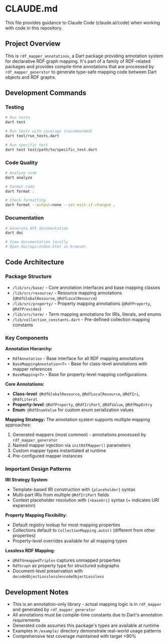 # CLAUDE.md

This file provides guidance to Claude Code (claude.ai/code) when working with code in this repository.

## Project Overview

This is `rdf_mapper_annotations`, a Dart package providing annotation system for declarative RDF graph mapping. It's part of a family of RDF-related packages and provides compile-time annotations that are processed by `rdf_mapper_generator` to generate type-safe mapping code between Dart objects and RDF graphs.

## Development Commands

### Testing
```bash
# Run tests
dart test

# Run tests with coverage (recommended)
dart tool/run_tests.dart

# Run specific test
dart test test/path/to/specific_test.dart
```

### Code Quality
```bash
# Analyze code
dart analyze

# Format code  
dart format .

# Check formatting
dart format --output=none --set-exit-if-changed .
```

### Documentation
```bash
# Generate API documentation
dart doc

# View documentation locally
# Open doc/api/index.html in browser
```

## Code Architecture

### Package Structure
- `/lib/src/base/` - Core annotation interfaces and base mapping classes
- `/lib/src/resource/` - Resource mapping annotations (`@RdfGlobalResource`, `@RdfLocalResource`) 
- `/lib/src/property/` - Property mapping annotations (`@RdfProperty`, `@RdfProvides`)
- `/lib/src/term/` - Term mapping annotations for IRIs, literals, and enums
- `/lib/collection_constants.dart` - Pre-defined collection mapping constants

### Key Components

**Annotation Hierarchy:**
- `RdfAnnotation` - Base interface for all RDF mapping annotations
- `BaseMappingAnnotation<T>` - Base for class-level annotations with mapper references
- `BaseMapping<T>` - Base for property-level mapping configurations

**Core Annotations:**
- **Class-level**: `@RdfGlobalResource`, `@RdfLocalResource`, `@RdfIri`, `@RdfLiteral` 
- **Property-level**: `@RdfProperty`, `@RdfIriPart`, `@RdfValue`, `@RdfMapEntry`
- **Enum**: `@RdfEnumValue` for custom enum serialization values

**Mapping Strategy:**
The annotation system supports multiple mapping approaches:
1. Generated mappers (most common) - annotations processed by `rdf_mapper_generator`
2. Named mapper injection via `initRdfMapper()` parameters
3. Custom mapper types instantiated at runtime
4. Pre-configured mapper instances

### Important Design Patterns

**IRI Strategy System**: 
- Template-based IRI construction with `{placeholder}` syntax
- Multi-part IRIs from multiple `@RdfIriPart` fields
- Context placeholder resolution with `{+baseUri}` syntax (+ indicates URI expansion)

**Property Mapping Flexibility**:
- Default registry lookup for most mapping properties
- Collections default to `CollectionMapping.auto()` (different from other properties)
- Property-level overrides available for all mapping types

**Lossless RDF Mapping**:
- `@RdfUnmappedTriples` captures unmapped properties
- `RdfGraph` as property type for structured subgraphs
- Document-level preservation with `decodeObjectLossless`/`encodeObjectLossless`

## Development Notes

- This is an annotation-only library - actual mapping logic is in `rdf_mapper` and generated by `rdf_mapper_generator`
- All annotations must be compile-time constants due to Dart's annotation requirements
- Generated code assumes this package's types are available at runtime
- Examples in `/example/` directory demonstrate real-world usage patterns
- Comprehensive test coverage maintained with target >90%